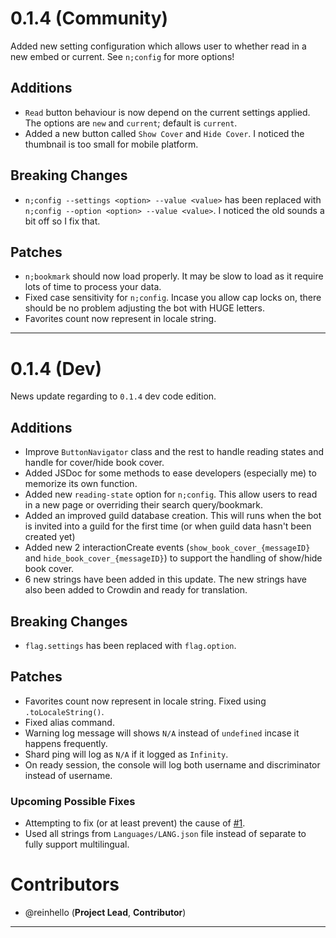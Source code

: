 # 0.1.4 (Community)

Added new setting configuration which allows user to whether read in a new embed or current. See `n;config` for more options!

## Additions

- `Read` button behaviour is now depend on the current settings applied. The options are `new` and `current`; default is `current`.
- Added a new button called `Show Cover` and `Hide Cover`. I noticed the thumbnail is too small for mobile platform. 

## Breaking Changes

- `n;config --settings <option> --value <value>` has been replaced with `n;config --option <option> --value <value>`. I noticed the old sounds a bit off so I fix that.

## Patches

- `n;bookmark` should now load properly. It may be slow to load as it require lots of time to process your data. 
- Fixed case sensitivity for `n;config`. Incase you allow cap locks on, there should be no problem adjusting the bot with HUGE letters.
- Favorites count now represent in locale string.

---

# 0.1.4 (Dev)

News update regarding to `0.1.4` dev code edition.

## Additions

- Improve `ButtonNavigator` class and the rest to handle reading states and handle for cover/hide book cover.
- Added JSDoc for some methods to ease developers (especially me) to memorize its own function.
- Added new `reading-state` option for `n;config`. This allow users to read in a new page or overriding their search query/bookmark.
- Added an improved guild database creation. This will runs when the bot is invited into a guild for the first time (or when guild data hasn't been created yet)
- Added new 2 interactionCreate events (`show_book_cover_{messageID}` and `hide_book_cover_{messageID}`) to support the handling of show/hide book cover. 
- 6 new strings have been added in this update. The new strings have also been added to Crowdin and ready for translation.

## Breaking Changes

- `flag.settings` has been replaced with `flag.option`.

## Patches

- Favorites count now represent in locale string. Fixed using `.toLocaleString()`.
- Fixed alias command.
- Warning log message will shows `N/A` instead of `undefined` incase it happens frequently.
- Shard ping will log as `N/A` if it logged as `Infinity`.
- On ready session, the console will log both username and discriminator instead of username.

### Upcoming Possible Fixes

- Attempting to fix (or at least prevent) the cause of [#1](https://github.com/reinhello/Reader/issues/1).
- Used all strings from `Languages/LANG.json` file instead of separate to fully support multilingual.

# Contributors

- @reinhello (**Project Lead**, **Contributor**)

---